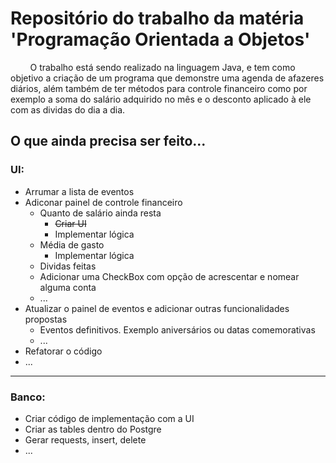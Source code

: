 # Repositório do trabalho da matéria 'Programação Orientada a Objetos'

&nbsp;&nbsp;&nbsp;&nbsp;&nbsp;&nbsp;&nbsp;&nbsp;O trabalho está sendo realizado na linguagem Java, e tem como objetivo a criação de um programa que demonstre uma agenda de afazeres diários, além também de ter métodos para controle financeiro como por exemplo a soma do salário adquirido no mês e o desconto aplicado à ele com as dividas do dia a dia.

## O que ainda precisa ser feito...
### UI:
  - Arrumar a lista de eventos
  - Adiconar painel de controle financeiro
      * Quanto de salário ainda resta
          - ~~Criar UI~~
          - Implementar lógica
      * Média de gasto
          - Implementar lógica
      * Dividas feitas
      * Adicionar uma CheckBox com opção de acrescentar e nomear alguma conta
      * ...
  - Atualizar o painel de eventos e adicionar outras funcionalidades propostas
      * Eventos definitivos. Exemplo aniversários ou datas comemorativas
      * ...
  - Refatorar o código
  - ...

---

### Banco:
  - Criar código de implementação com a UI
  - Criar as tables dentro do Postgre
  - Gerar requests, insert, delete
  - ...
